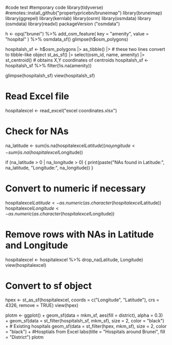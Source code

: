  #code test 
 #temporary code
library(tidyverse)
#remotes::install_github("propertypricebn/bruneimap")
library(bruneimap)
library(ggrepel)
library(kernlab)
library(osrm)
library(osmdata)
library (osmdata)
library(readxl)
packageVersion ("osmdata")

h <- 
  opq("brunei") %>%
  add_osm_feature(
    key = "amenity",
    value = "hospital"
  ) %>%
  osmdata_sf()
glimpse(h$osm_polygons)

hospitalsh_sf <-
  h$osm_polygons |>
  as_tibble() |>  # these two lines convert to tibble-like object
  st_as_sf() |> 
  select(osm_id, name, amenity) |>
  st_centroid()  # obtains X,Y coordinates of centroids
hospitalsh_sf <- hospitalsh_sf %>%
  filter(!is.na(amenity))

glimpse(hospitalsh_sf)
view(hospitalsh_sf)

# Read Excel file
hospitalexcel <- read_excel("excel coordinates.xlsx")

# Check for NAs
na_latitude <- sum(is.na(hospitalexcel$Latitude))
na_longitude <- sum(is.na(hospitalexcel$Longitude))

if (na_latitude > 0 | na_longitude > 0) {
  print(paste("NAs found in Latitude:", na_latitude, "Longitude:", na_longitude))
}

# Convert to numeric if necessary
hospitalexcel$Latitude <- as.numeric(as.character(hospitalexcel$Latitude))
hospitalexcel$Longitude <- as.numeric(as.character(hospitalexcel$Longitude))

# Remove rows with NAs in Latitude and Longitude
hospitalexcel <- hospitalexcel %>% drop_na(Latitude, Longitude)
view(hospitalexcel)
# Convert to sf object
hpex <- st_as_sf(hospitalexcel, coords = c("Longitude", "Latitude"), crs = 4326, remove = TRUE) 
view(hpex)



plotm <- ggplot() +
  geom_sf(data = mkm_sf, aes(fill = district), alpha = 0.3) +
  geom_sf(data = st_filter(hospitalsh_sf, mkm_sf), size = 2, color = "black") +  # Existing hospitals
  geom_sf(data = st_filter(hpex, mkm_sf), size = 2, color = "black") + #Hosptials from Excel
  labs(title = "Hospitals around Brunei",
       fill = "District")
plotm
